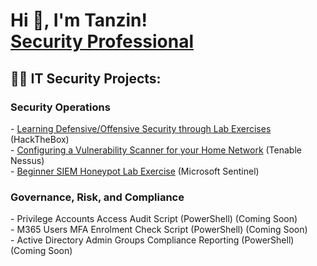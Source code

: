 <h1>Hi 👋, I'm Tanzin! <br/><a href="https://www.linkedin.com/in/tanzin-h/">Security Professional</a></h1>

<h2>👨‍💻 IT Security Projects:</h2>
<h3>Security Operations</h3>
  - <a href="https://github.com/thossa000/HackTheBox"> Learning Defensive/Offensive Security through Lab Exercises</a> (HackTheBox)<br>
  - <a href="https://github.com/thossa000/Knowledge-Base/blob/main/Nessus%20Essentials%20Vulnerability%20Management%20Home%20Lab/README.md"> Configuring a Vulnerability Scanner for your Home Network</a> (Tenable Nessus) <br>
  - <a href="https://github.com/thossa000/Knowledge-Base/blob/main/Beginner%20SIEM%20Honeypot%20Lab/README.md"> Beginner SIEM Honeypot Lab Exercise</a> (Microsoft Sentinel) 

<h3>Governance, Risk, and Compliance</h3>
- <!<-a href="https://github.com/thossa000/HackTheBox"> Privilege Accounts Access Audit Script (PowerShell) (Coming Soon)</a> <br>
- <!<- a href="https://github.com/thossa000/HackTheBox"> M365 Users MFA Enrolment Check Script (PowerShell) (Coming Soon)</a> <br>
- <!<-a href="https://github.com/thossa000/HackTheBox"> Active Directory Admin Groups Compliance Reporting (PowerShell) (Coming Soon)</a> <br>
